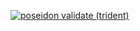 [![poseidon validate (trident)](https://github.com/poseidon-framework/poseidon-aadr/workflows/poseidon%20validate%20(trident)/badge.svg)](https://github.com/poseidon-framework/poseidon-aadr/actions)

